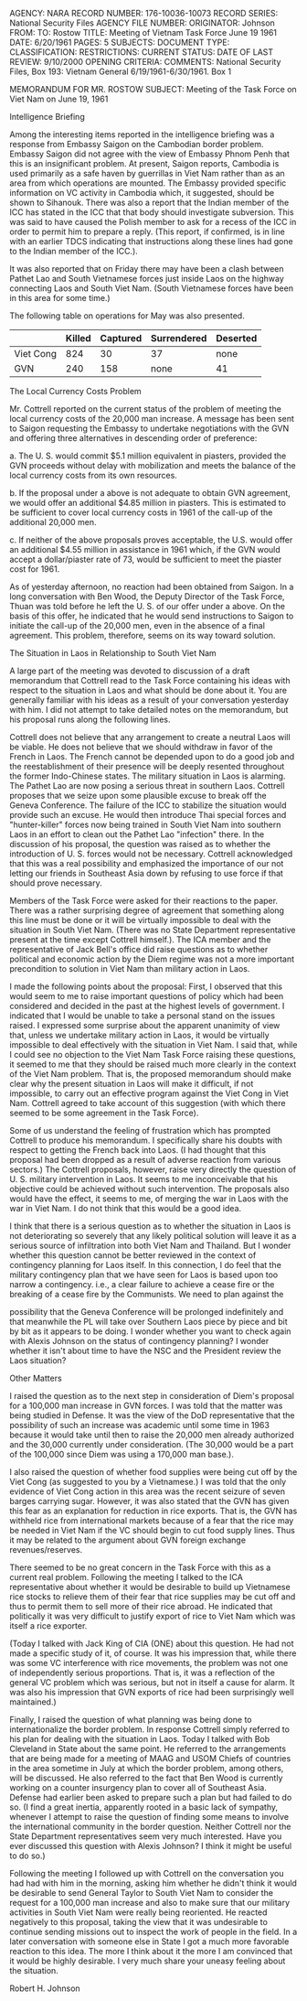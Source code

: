AGENCY: NARA
RECORD NUMBER: 176-10036-10073
RECORD SERIES: National Security Files
AGENCY FILE NUMBER:
ORIGINATOR: Johnson
FROM:
TO: Rostow
TITLE: Meeting of Vietnam Task Force June 19 1961
DATE: 6/20/1961
PAGES: 5
SUBJECTS:
DOCUMENT TYPE:
CLASSIFICATION:
RESTRICTIONS:
CURRENT STATUS:
DATE OF LAST REVIEW: 9/10/2000
OPENING CRITERIA:
COMMENTS: National Security Files, Box 193: Vietnam General 6/19/1961-6/30/1961. Box 1

MEMORANDUM FOR MR. ROSTOW
SUBJECT: Meeting of the Task Force on Viet Nam on June 19, 1961

Intelligence Briefing

Among the interesting items reported in the intelligence briefing was a response from Embassy Saigon on the Cambodian border problem. Embassy Saigon did not agree with the view of Embassy Phnom Penh that this is an insignificant problem. At present, Saigon reports, Cambodia is used primarily as a safe haven by guerrillas in Viet Nam rather than as an area from which operations are mounted. The Embassy provided specific information on VC activity in Cambodia which, it suggested, should be shown to Sihanouk. There was also a report that the Indian member of the ICC has stated in the ICC that that body should investigate subversion. This was said to have caused the Polish member to ask for a recess of the ICC in order to permit him to prepare a reply. (This report, if confirmed, is in line with an earlier TDCS indicating that instructions along these lines had gone to the Indian member of the ICC.).

It was also reported that on Friday there may have been a clash between Pathet Lao and South Vietnamese forces just inside Laos on the highway connecting Laos and South Viet Nam. (South Vietnamese forces have been in this area for some time.)

The following table on operations for May was also presented.

|           | Killed | Captured | Surrendered | Deserted |
|-----------|--------|----------|-------------|----------|
| Viet Cong | 824    | 30       | 37          | none     |
| GVN       | 240    | 158      | none        | 41       |

The Local Currency Costs Problem

Mr. Cottrell reported on the current status of the problem of meeting the local currency costs of the 20,000 man increase. A message has been sent to Saigon requesting the Embassy to undertake negotiations with the GVN and offering three alternatives in descending order of preference:

a. The U. S. would commit $5.1 million equivalent in piasters, provided the GVN proceeds without delay with mobilization and meets the balance of the local currency costs from its own resources.

b. If the proposal under a above is not adequate to obtain GVN agreement, we would offer an additional $4.85 million in piasters. This is estimated to be sufficient to cover local currency costs in 1961 of the call-up of the additional 20,000 men.

c. If neither of the above proposals proves acceptable, the U.S. would offer an additional $4.55 million in assistance in 1961 which, if the GVN would accept a dollar/piaster rate of 73, would be sufficient to meet the piaster cost for 1961.

As of yesterday afternoon, no reaction had been obtained from Saigon. In a long conversation with Ben Wood, the Deputy Director of the Task Force, Thuan was told before he left the U. S. of our offer under a above. On the basis of this offer, he indicated that he would send instructions to Saigon to initiate the call-up of the 20,000 men, even in the absence of a final agreement. This problem, therefore, seems on its way toward solution.

The Situation in Laos in Relationship to South Viet Nam

A large part of the meeting was devoted to discussion of a draft memorandum that Cottrell read to the Task Force containing his ideas with respect to the situation in Laos and what should be done about it. You are generally familiar with his ideas as a result of your conversation yesterday with him. I did not attempt to take detailed notes on the memorandum, but his proposal runs along the following lines.

Cottrell does not believe that any arrangement to create a neutral Laos will be viable. He does not believe that we should withdraw in favor of the French in Laos. The French cannot be depended upon to do a good job and the reestablishment of their presence will be deeply resented throughout the former Indo-Chinese states. The military situation in Laos is alarming. The Pathet Lao are now posing a serious threat in southern Laos. Cottrell proposes that we seize upon some plausible excuse to break off the Geneva Conference. The failure of the ICC to stabilize the situation would provide such an excuse. He would then introduce Thai special forces and "hunter-killer" forces now being trained in South Viet Nam into southern Laos in an effort to clean out the Pathet Lao "infection" there. In the discussion of his proposal, the question was raised as to whether the introduction of U. S. forces would not be necessary. Cottrell acknowledged that this was a real possibility and emphasized the importance of our not letting our friends in Southeast Asia down by refusing to use force if that should prove necessary.

Members of the Task Force were asked for their reactions to the paper. There was a rather surprising degree of agreement that something along this line must be done or it will be virtually impossible to deal with the situation in South Viet Nam. (There was no State Department representative present at the time except Cottrell himself.). The ICA member and the representative of Jack Bell's office did raise questions as to whether political and economic action by the Diem regime was not a more important precondition to solution in Viet Nam than military action in Laos.

I made the following points about the proposal: First, I observed that this would seem to me to raise important questions of policy which had been considered and decided in the past at the highest levels of government. I indicated that I would be unable to take a personal stand on the issues raised. I expressed some surprise about the apparent unanimity of view that, unless we undertake military action in Laos, it would be virtually impossible to deal effectively with the situation in Viet Nam. I said that, while I could see no objection to the Viet Nam Task Force raising these questions, it seemed to me that they should be raised much more clearly in the context of the Viet Nam problem. That is, the proposed memorandum should make clear why the present situation in Laos will make it difficult, if not impossible, to carry out an effective program against the Viet Cong in Viet Nam. Cottrell agreed to take account of this suggestion (with which there seemed to be some agreement in the Task Force).

Some of us understand the feeling of frustration which has prompted Cottrell to produce his memorandum. I specifically share his doubts with respect to getting the French back into Laos. (I had thought that this proposal had been dropped as a result of adverse reaction from various sectors.) The Cottrell proposals, however, raise very directly the question of U. S. military intervention in Laos. It seems to me inconceivable that his objective could be achieved without such intervention. The proposals also would have the effect, it seems to me, of merging the war in Laos with the war in Viet Nam. I do not think that this would be a good idea.

I think that there is a serious question as to whether the situation in Laos is not deteriorating so severely that any likely political solution will leave it as a serious source of infiltration into both Viet Nam and Thailand. But I wonder whether this question cannot be better reviewed in the context of contingency planning for Laos itself. In this connection, I do feel that the military contingency plan that we have seen for Laos is based upon too narrow a contingency. i.e., a clear failure to achieve a cease fire or the breaking of a cease fire by the Communists. We need to plan against the

possibility that the Geneva Conference will be prolonged indefinitely and that meanwhile the PL will take over Southern Laos piece by piece and bit by bit as it appears to be doing. I wonder whether you want to check again with Alexis Johnson on the status of contingency planning? I wonder whether it isn't about time to have the NSC and the President review the Laos situation?

Other Matters

I raised the question as to the next step in consideration of Diem's proposal for a 100,000 man increase in GVN forces. I was told that the matter was being studied in Defense. It was the view of the DoD representative that the possibility of such an increase was academic until some time in 1963 because it would take until then to raise the 20,000 men already authorized and the 30,000 currently under consideration. (The 30,000 would be a part of the 100,000 since Diem was using a 170,000 man base.).

I also raised the question of whether food supplies were being cut off by the Viet Cong (as suggested to you by a Vietnamese.) I was told that the only evidence of Viet Cong action in this area was the recent seizure of seven barges carrying sugar. However, it was also stated that the GVN has given this fear as an explanation for reduction in rice exports. That is, the GVN has withheld rice from international markets because of a fear that the rice may be needed in Viet Nam if the VC should begin to cut food supply lines. Thus it may be related to the argument about GVN foreign exchange revenues/reserves.

There seemed to be no great concern in the Task Force with this as a current real problem. Following the meeting I talked to the ICA representative about whether it would be desirable to build up Vietnamese rice stocks to relieve them of their fear that rice supplies may be cut off and thus to permit them to sell more of their rice abroad. He indicated that politically it was very difficult to justify export of rice to Viet Nam which was itself a rice exporter.

(Today I talked with Jack King of CIA (ONE) about this question. He had not made a specific study of it, of course. It was his impression that, while there was some VC interference with rice movements, the problem was not one of independently serious proportions. That is, it was a reflection of the general VC problem which was serious, but not in itself a cause for alarm. It was also his impression that GVN exports of rice had been surprisingly well maintained.)

Finally, I raised the question of what planning was being done to internationalize the border problem. In response Cottrell simply referred to his plan for dealing with the situation in Laos. Today I talked with Bob Cleveland in State about the same point. He referred to the arrangements that are being made for a meeting of MAAG and USOM Chiefs of countries in the area sometime in July at which the border problem, among others, will be discussed. He also referred to the fact that Ben Wood is currently working on a counter insurgency plan to cover all of Southeast Asia. Defense had earlier been asked to prepare such a plan but had failed to do so. (I find a great inertia, apparently rooted in a basic lack of sympathy, whenever I attempt to raise the question of finding some means to involve the international community in the border question. Neither Cottrell nor the State Department representatives seem very much interested. Have you ever discussed this question with Alexis Johnson? I think it might be useful to do so.)

Following the meeting I followed up with Cottrell on the conversation you had had with him in the morning, asking him whether he didn't think it would be desirable to send General Taylor to South Viet Nam to consider the request for a 100,000 man increase and also to make sure that our military activities in South Viet Nam were really being reoriented. He reacted negatively to this proposal, taking the view that it was undesirable to continue sending missions out to inspect the work of people in the field. In a later conversation with someone else in State I got a much more favorable reaction to this idea. The more I think about it the more I am convinced that it would be highly desirable. I very much share your uneasy feeling about the situation.

Robert H. Johnson
